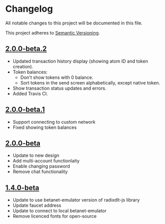 # Changelog

All notable changes to this project will be documented in this file.
 
This project adheres to [Semantic Versioning](https://semver.org/spec/v2.0.0.html).

## [2.0.0-beta.2](https://github.com/radixdlt/desktop-wallet/releases/tag/2.0.0-beta.2)

* Updated transaction history display (showing atom ID and token creation).
* Token balances:
  * Don't show tokens with 0 balance.
  * Sort tokens in the send screen alphabetically, except native token.
* Show transaction status updates and errors.
* Added Travis CI. 

## [2.0.0-beta.1](https://github.com/radixdlt/desktop-wallet/releases/tag/2.0.0-beta.1)

* Support connecting to custom network
* Fixed showing token balances
 
## [2.0.0-beta](https://github.com/radixdlt/desktop-wallet/releases/tag/2.0.0-beta)

* Update to new design
* Add multi-account functionlaity
* Enable changing password
* Remove chat functionality

## [1.4.0-beta](https://github.com/radixdlt/desktop-wallet/releases/tag/1.4.0-beta)

* Update to use betanet-emulator version of radixdlt-js library
* Update faucet address
* Update to connect to local betanet-emulator
* Remove licenced fonts for open-source
